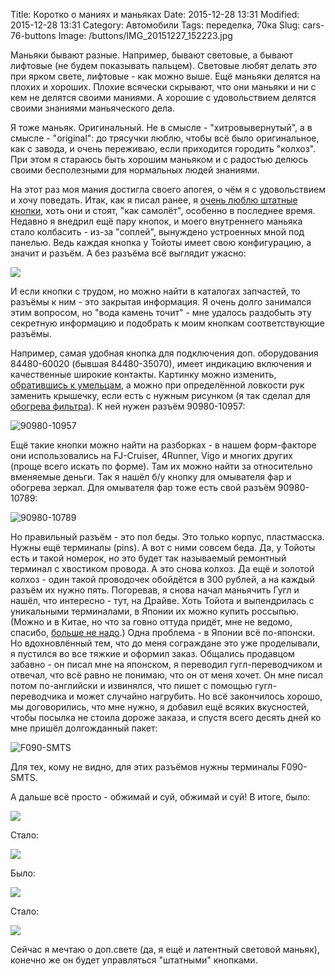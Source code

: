Title: Коротко о маниях и маньяках
Date: 2015-12-28 13:31
Modified: 2015-12-28 13:31
Category: Автомобили
Tags: переделка, 70ка
Slug: cars-76-buttons
Image: /buttons/IMG_20151227_152223.jpg

Маньяки бывают разные. Например, бывают световые, а бывают лифтовые (не будем показывать пальцем). Световые любят делать <i>это</i> при ярком свете, лифтовые - как можно выше. Ещё маньяки делятся на плохих и хороших. Плохие всячески скрывают, что они маньяки и ни с кем не делятся своими маниями. А хорошие с удовольствием делятся своими знаниями маньяческого дела.

Я тоже маньяк. Оригинальный. Не в смысле - "хитровывернутый", а в смысле - "original": до трясучки люблю, чтобы всё было оригинальное, как с завода, и очень переживаю, если приходится городить "колхоз". При этом я стараюсь быть хорошим маньяком и с радостью делюсь своими бесполезными для нормальных людей знаниями.

На этот раз моя мания достигла своего апогея, о чём я с удовольствием и хочу поведать. Итак, как я писал ранее, я [очень люблю штатные кнопки]({filename}inverter.md), хоть они и стоят, "как самолёт", особенно в последнее время. Недавно я внедрил ещё пару кнопок, и моего внутреннего маньяка стало колбасить - из-за "соплей", вынуждено устроенных мной под панелью. Ведь каждая кнопка у Тойоты имеет свою конфигурацию, а значит и разъём. А без разъёма всё выглядит ужасно:

![]({attach}buttons/IMG_20151227_145657.jpg)

И если кнопки с трудом, но можно найти в каталогах запчастей, то разъёмы к ним - это закрытая информация. Я очень долго занимался этим вопросом, но "вода камень точит" - мне удалось раздобыть эту секретную информацию и подобрать к моим кнопкам соответствующие разъёмы.

Например, самая удобная кнопка для подключения доп. оборудования 84480-60020 (бывшая 84480-35070), имеет индикацию включения и качественные широкие контакты. Картинку можно изменить, <a href="https://www.drive2.ru/b/952753/">обратившись к умельцам</a>, а можно при определённой ловкости рук заменить крышечку, если есть с нужным рисунком (я так сделал для <a href="https://www.drive2.ru/l/5502865/">обогрева фильтра</a>). К ней нужен разъём 90980-10957:

![90980-10957]({attach}buttons/IMG_20151227_144834.jpg)

Ещё такие кнопки можно найти на разборках - в нашем форм-факторе они использовались на FJ-Cruiser, 4Runner, Vigo и многих других (проще всего искать по форме). Там их можно найти за относительно вменяемые деньги. Так я нашёл б/у кнопку для омывателя фар и обогрева зеркал. Для омывателя фар тоже есть свой разъём 90980-10789:

![90980-10789]({attach}buttons/IMG_20151227_144128.jpg)

Но правильный разъём - это пол беды. Это только корпус, пластмасска. Нужны ещё терминалы (pins). А вот с ними совсем беда. Да, у Тойоты есть и такой номерок, но это будет так называемый ремонтный терминал с хвостиком провода. А это снова колхоз. Да ещё и золотой колхоз - один такой проводочек обойдётся в 300 рублей, а на каждый разъём их нужно пять. Погоревав, я снова начал маньячить Гугл и нашёл, что интересно - тут, на Драйве. Хоть Тойота и выпендрилась с уникальными терминалами, в Японии их можно купить россыпью. (Можно и в Китае, но что за говно оттуда придёт, мне не ведомо, спасибо, <a href="https://www.drive2.ru/l/8287102/">больше не надо</a>.) Одна проблема - в Японии всё по-японски. Но вдохновлённый тем, что до меня сограждане это уже проделывали, я пустился во все тяжкие и оформил заказ. Общались продавцом забавно - он писал мне на японском, я переводил гугл-переводчиком и отвечал, что всё равно не понимаю, что он от меня хочет. Он мне писал потом по-английски и извинялся, что пишет с помощью гугл-переводчика и может случайно нагрубить. Но всё закончилось хорошо, мы договорились, что мне нужно, я добавил ещё всяких вкусностей, чтобы посылка не стоила дороже заказа, и спустя всего десять дней ко мне пришёл долгожданный пакет:

![F090-SMTS]({attach}buttons/IMG_20151227_145254.jpg)

Для тех, кому не видно, для этих разъёмов нужны терминалы F090-SMTS.

А дальше всё просто - обжимай и суй, обжимай и суй! В итоге, было:

![]({attach}buttons/IMG_20151227_144510.jpg)

Стало:

![]({attach}buttons/IMG_20151227_152223.jpg)

Было:

![]({attach}buttons/IMG_20151227_144620.jpg)

Стало:

![]({attach}buttons/IMG_20151227_153740.jpg)

Сейчас я мечтаю о доп.свете (да, я ещё и латентный световой маньяк), конечно же он будет управляться "штатными" кнопками.
